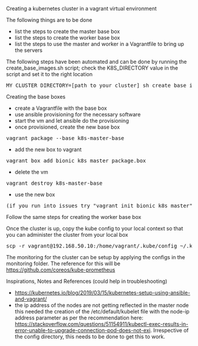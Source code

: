Creating a kubernetes cluster in a vagrant virtual environment

The following things are to be done

- list the steps to create the master base box
- list the steps to create the worker base box
- list the steps to use the master and worker in a Vagrantfile to bring up the servers

The following steps have been automated and can be done by running the create_base_images.sh script; check the K8S_DIRECTORY value in the script and set it to the right location
<pre>MY_CLUSTER_DIRECTORY=[path_to_your_cluster] sh create_base_images.sh</pre>

Creating the base boxes
- create a Vagrantfile with the base box
- use ansible provisioning for the necessary software
- start the vm and let ansible do the provisioning
- once provisioned, create the new base box
<pre>vagrant package --base k8s-master-base</pre>
- add the new box to vagrant
<pre>vagrant box add bionic_k8s_master package.box</pre>
- delete the vm
<pre>vagrant destroy k8s-master-base</pre>
- use the new box
<pre>(if you run into issues try "vagrant init bionic_k8s_master" and refer the created Vagrantfile)</pre>

Follow the same steps for creating the worker base box

Once the cluster is up, copy the kube config to your local context so that you can administer the cluster from your local box
<pre>scp -r vagrant@192.168.50.10:/home/vagrant/.kube/config ~/.kube/config</pre>

The monitoring for the cluster can be setup by applying the configs in the monitoring folder. The reference for this will be https://github.com/coreos/kube-prometheus

Inspirations, Notes and References (could help in troubleshooting)
- https://kubernetes.io/blog/2019/03/15/kubernetes-setup-using-ansible-and-vagrant/
- the ip address of the nodes are not getting reflected in the master node this needed the creation of the /etc/default/kubelet file with the node-ip address parameter as per the recommendation here: https://stackoverflow.com/questions/51154911/kubectl-exec-results-in-error-unable-to-upgrade-connection-pod-does-not-exi. Irrespective of the config directory, this needs to be done to get this to work.
